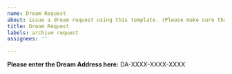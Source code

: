 ```yaml
---
name: Dream Request
about: issue a dream request using this template. (Please make sure that the dream you requested isn't already in the archive)
title: Dream Request
labels: archive request
assignees: ''

---
```


**Please enter the Dream Address here:**
DA-XXXX-XXXX-XXXX
